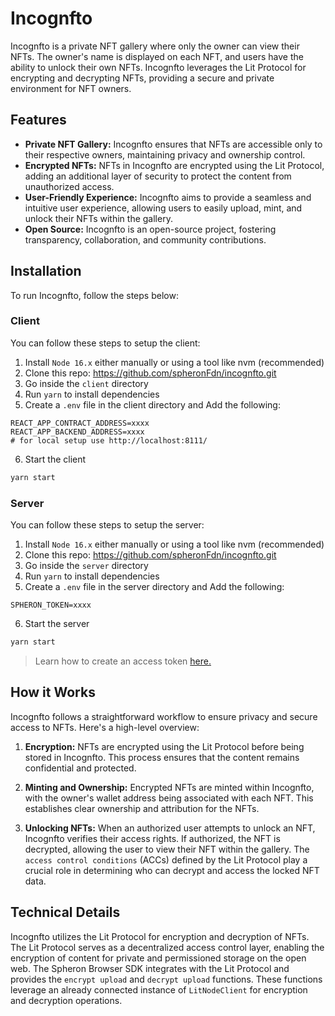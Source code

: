 # Incognfto
Incognfto is a private NFT gallery where only the owner can view their NFTs. 
The owner's name is displayed on each NFT, and users have the ability to unlock their own NFTs. 
Incognfto leverages the Lit Protocol for encrypting and decrypting NFTs, providing a secure and private environment for NFT owners.

## Features
- **Private NFT Gallery:** Incognfto ensures that NFTs are accessible only to their respective owners, maintaining privacy and ownership control.
- **Encrypted NFTs:** NFTs in Incognfto are encrypted using the Lit Protocol, adding an additional layer of security to protect the content from unauthorized access.
- **User-Friendly Experience:** Incognfto aims to provide a seamless and intuitive user experience, allowing users to easily upload, mint, and unlock their NFTs within the gallery.
- **Open Source:** Incognfto is an open-source project, fostering transparency, collaboration, and community contributions.

## Installation
To run Incognfto, follow the steps below:

### Client
You can follow these steps to setup the client:
1. Install `Node 16.x` either manually or using a tool like nvm (recommended)
2. Clone this repo: https://github.com/spheronFdn/incognfto.git
3. Go inside the `client` directory
4. Run `yarn` to install dependencies
5. Create a `.env` file in the client directory and Add the following:
  ```
  REACT_APP_CONTRACT_ADDRESS=xxxx
  REACT_APP_BACKEND_ADDRESS=xxxx
  # for local setup use http://localhost:8111/
  ```
6. Start the client
  ```sh
  yarn start
  ```

### Server
You can follow these steps to setup the server:

1. Install `Node 16.x` either manually or using a tool like nvm (recommended)
2. Clone this repo: https://github.com/spheronFdn/incognfto.git
3. Go inside the `server` directory
4. Run `yarn` to install dependencies
5. Create a `.env` file in the server directory and Add the following:
  ```
  SPHERON_TOKEN=xxxx
  ```
6. Start the server
  ```sh
  yarn start
  ```
> Learn how to create an access token [here.](https://docs.spheron.network/rest-api/#creating-an-access-token)

## How it Works
Incognfto follows a straightforward workflow to ensure privacy and secure access to NFTs. Here's a high-level overview:

1. **Encryption:** NFTs are encrypted using the Lit Protocol before being stored in Incognfto. This process ensures that the content remains confidential and protected.

2. **Minting and Ownership:** Encrypted NFTs are minted within Incognfto, with the owner's wallet address being associated with each NFT. This establishes clear ownership and attribution for the NFTs.

3. **Unlocking NFTs:** When an authorized user attempts to unlock an NFT, Incognfto verifies their access rights. If authorized, the NFT is decrypted, allowing the user to view their NFT within the gallery. The `access control conditions` (ACCs) defined by the Lit Protocol play a crucial role in determining who can decrypt and access the locked NFT data.

## Technical Details
Incognfto utilizes the Lit Protocol for encryption and decryption of NFTs. 
The Lit Protocol serves as a decentralized access control layer, enabling the encryption of content for private and permissioned storage on the open web. 
The Spheron Browser SDK integrates with the Lit Protocol and provides the `encrypt upload` and `decrypt upload` functions. 
These functions leverage an already connected instance of `LitNodeClient` for encryption and decryption operations.

